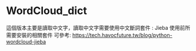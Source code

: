 # WordCloud_dict
這個版本主要是讀取中文字，讀取中文字需要使用中文斷詞套件 : Jieba
使用前所需要安裝的相關套件 可參考: https://tech.havocfuture.tw/blog/python-wordcloud-jieba

